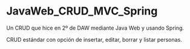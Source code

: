# JavaWeb_CRUD_MVC_Spring
Un CRUD que hice en 2º de DAW mediante Java Web y usando Spring. 

CRUD estándar con opción de insertar, editar, borrar y listar personas.
